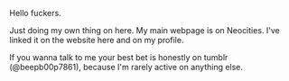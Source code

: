 Hello fuckers.

Just doing my own thing on here. My main webpage is on Neocities. I've linked it on the website here and on my profile.

If you wanna talk to me your best bet is honestly on tumblr (@beepb00p7861), because I'm rarely active on anything else.
